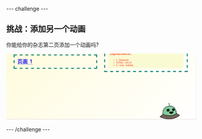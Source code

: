\--- challenge \---

## 挑战：添加另一个动画

你能给你的杂志第二页添加一个动画吗?

![截屏](images/magazine-animation-challenge.png)

\--- /challenge \---